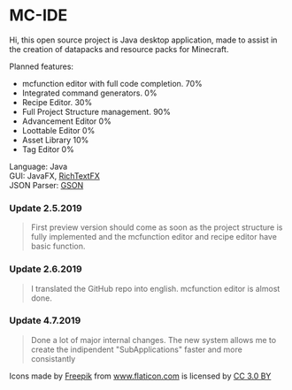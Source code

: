 # MC-IDE

Hi, this open source project is Java desktop application, made to assist in the creation of datapacks and resource packs for Minecraft.

Planned features:
* mcfunction editor with full code completion. 70%
* Integrated command generators. 0%
* Recipe Editor. 30%
* Full Project Structure management. 90%
* Advancement Editor 0%
* Loottable Editor 0%
* Asset Library 10%
* Tag Editor 0%

Language: Java  
GUI: JavaFX, [RichTextFX](https://github.com/FXMisc/RichTextFX)  
JSON Parser: [GSON](https://github.com/google/gson)

### Update 2.5.2019
> First preview version should come as soon as the project structure is fully implemented and the mcfunction editor and recipe editor have basic function.

### Update 2.6.2019
> I translated the GitHub repo into english. mcfunction editor is almost done.

### Update 4.7.2019
> Done a lot of major internal changes. The new system allows me to create the indipendent "SubApplications" faster and more consistantly


<div>Icons made by <a href="https://www.freepik.com/" title="Freepik">Freepik</a> from <a href="https://www.flaticon.com/" 			    title="Flaticon">www.flaticon.com</a> is licensed by <a href="http://creativecommons.org/licenses/by/3.0/" 			    title="Creative Commons BY 3.0" target="_blank">CC 3.0 BY</a></div> 

